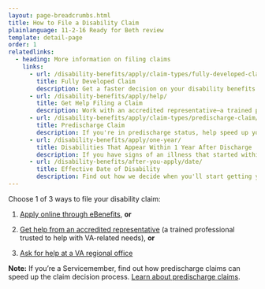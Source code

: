 ```yaml
---
layout: page-breadcrumbs.html
title: How to File a Disability Claim
plainlanguage: 11-2-16 Ready for Beth review
template: detail-page
order: 1
relatedlinks:
  - heading: More information on filing claims
    links:
      - url: /disability-benefits/apply/claim-types/fully-developed-claim/
        title: Fully Developed Claim
        description: Get a faster decision on your disability benefits claim by sending in all the evidence (supporting documents) you have—or can easily get—when you file your claim.
      - url: /disability-benefits/apply/help/
        title: Get Help Filing a Claim
        description: Work with an accredited representative—a trained professional trusted to help with VA-related claims.
      - url: /disability-benefits/apply/claim-types/predischarge-claim/
        title: Predischarge Claim
        description: If you're in predischarge status, help speed up your claim decision by filing a claim for disability benefits up to 180 days before leaving the military.
      - url: /disability-benefits/apply/one-year/
        title: Disabilities That Appear Within 1 Year After Discharge
        description: If you have signs of an illness that started within 1 year after you were discharged from active-duty service, find out if your illness qualifies you for disability benefits.
      - url: /disability-benefits/after-you-apply/date/
        title: Effective Date of Disability
        description: Find out how we decide when you'll start getting your disability benefits if we approve your claim.
---
```


<div class="va-introtext">

Choose 1 of 3 ways to file your disability claim:

</div>

1.	[Apply online through eBenefits]( https://www.ebenefits.va.gov/ebenefits/about/feature?feature=disability-compensation), **or**

2.	[Get help from an accredited representative](/disability-benefits/apply/help/index.html) (a trained professional trusted to help with VA-related needs), **or**

3.	[Ask for help at a VA regional office](http://www.benefits.va.gov/benefits/offices.asp)

**Note:**  If you’re a Servicemember, find out how predischarge claims can speed up the claim decision process. [Learn about predischarge claims](/disability-benefits/apply/claim-types/predischarge-claim/index.html).

 
